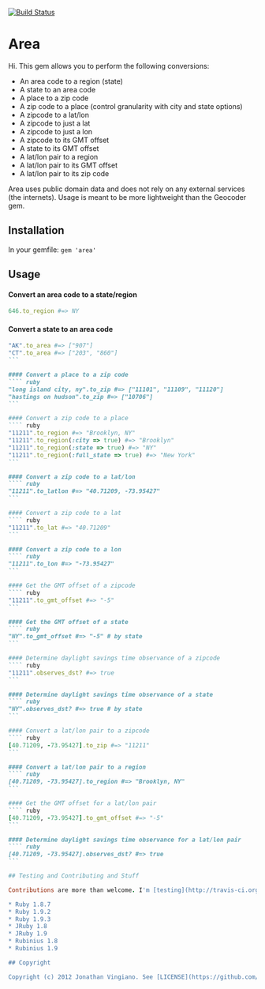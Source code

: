 [![Build Status](https://secure.travis-ci.org/jgv/area.png)](http://travis-ci.org/jgv/area)
# Area

Hi. This gem allows you to perform the following conversions:

* An area code to a region (state)
* A state to an area code
* A place to a zip code
* A zip code to a place (control granularity with city and state options)
* A zipcode to a lat/lon
* A zipcode to just a lat
* A zipcode to just a lon
* A zipcode to its GMT offset
* A state to its GMT offset
* A lat/lon pair to a region
* A lat/lon pair to its GMT offset
* A lat/lon pair to its zip code

Area uses public domain data and does not rely on any external services (the internets). Usage is meant to be more lightweight than the Geocoder gem.

## Installation

In your gemfile: `gem 'area'`

## Usage

#### Convert an area code to a state/region
``` ruby
646.to_region #=> NY
```

#### Convert a state to an area code
```` ruby
"AK".to_area #=> ["907"]
"CT".to_area #=> ["203", "860"]
```

#### Convert a place to a zip code
```` ruby
"long island city, ny".to_zip #=> ["11101", "11109", "11120"]
"hastings on hudson".to_zip #=> ["10706"]
```

#### Convert a zip code to a place
```` ruby
"11211".to_region #=> "Brooklyn, NY"
"11211".to_region(:city => true) #=> "Brooklyn"
"11211".to_region(:state => true) #=> "NY"
"11211".to_region(:full_state => true) #=> "New York"
```

#### Convert a zip code to a lat/lon
```` ruby
"11211".to_latlon #=> "40.71209, -73.95427"
```

#### Convert a zip code to a lat
```` ruby
"11211".to_lat #=> "40.71209"
```

#### Convert a zip code to a lon
```` ruby
"11211".to_lon #=> "-73.95427"
```

#### Get the GMT offset of a zipcode
```` ruby
"11211".to_gmt_offset #=> "-5"
```

#### Get the GMT offset of a state
```` ruby
"NY".to_gmt_offset #=> "-5" # by state
```

#### Determine daylight savings time observance of a zipcode
```` ruby
"11211".observes_dst? #=> true
```

#### Determine daylight savings time observance of a state
```` ruby
"NY".observes_dst? #=> true # by state
```

#### Convert a lat/lon pair to a zipcode
```` ruby
[40.71209, -73.95427].to_zip #=> "11211"
```

#### Convert a lat/lon pair to a region
```` ruby
[40.71209, -73.95427].to_region #=> "Brooklyn, NY"
```

#### Get the GMT offset for a lat/lon pair
```` ruby
[40.71209, -73.95427].to_gmt_offset #=> "-5"
```

#### Determine daylight savings time observance for a lat/lon pair
```` ruby
[40.71209, -73.95427].observes_dst? #=> true
```

## Testing and Contributing and Stuff

Contributions are more than welcome. I'm [testing](http://travis-ci.org/jgv/area) with minitest. This gem supports:

* Ruby 1.8.7
* Ruby 1.9.2
* Ruby 1.9.3
* JRuby 1.8
* JRuby 1.9
* Rubinius 1.8
* Rubinius 1.9

## Copyright

Copyright (c) 2012 Jonathan Vingiano. See [LICENSE](https://github.com/jgv/area/blob/master/MIT-LICENSE) for details.
